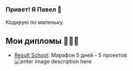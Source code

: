 ### Привет! Я Павел 👋
Кодирую по маленьку.

##  Мои дипломы 🥇🥇🥇

 - [Result School](https://result.school/): Марафон 5 дней - 5 проектов  ![enter image description here](https://fs-thb03.getcourse.ru/fileservice/file/thumbnail/h/53de2fec95d0028bf41e064378826070.png/s/300x/a/177331/sc/50)


<!--
**illicchpv/illicchpv** is a ✨ _special_ ✨ repository because its `README.md` (this file) appears on your GitHub profile.

Here are some ideas to get you started:

- 🔭 I’m currently working on ...
- 🌱 I’m currently learning ...
- 👯 I’m looking to collaborate on ...
- 🤔 I’m looking for help with ...
- 💬 Ask me about ...
- 📫 How to reach me: ...
- 😄 Pronouns: ...
- ⚡ Fun fact: ...
-->
